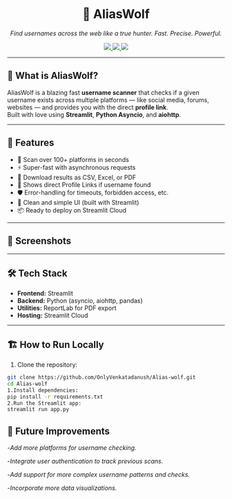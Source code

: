 <h1 align="center">🐺 AliasWolf</h1>
<p align="center">
    <i>Find usernames across the web like a true hunter. Fast. Precise. Powerful.</i>
</p>

<p align="center">
  <a href="https://aliaswolf.streamlit.app/">
    <img src="https://img.shields.io/badge/Streamlit-Deployed-success?style=for-the-badge&logo=streamlit&logoColor=white&color=FF4B4B">
  </a>
  <a href="https://github.com/OnlyVenkatadanush/Alias-wolf/stargazers">
    <img src="https://img.shields.io/github/stars/OnlyVenkatadanush/Alias-wolf?style=for-the-badge">
  </a>
  <a href="https://github.com/OnlyVenkatadanush/Alias-wolf/fork">
    <img src="https://img.shields.io/github/forks/OnlyVenkatadanush/Alias-wolf?style=for-the-badge">
  </a>
</p>

---

## 🚀 What is AliasWolf?

AliasWolf is a blazing fast **username scanner** that checks if a given username exists across multiple platforms — like social media, forums, websites — and provides you with the direct **profile link**.  
Built with love using **Streamlit**, **Python Asyncio**, and **aiohttp**.

---

## 🧩 Features

- 🔎 Scan over 100+ platforms in seconds
- ⚡ Super-fast with asynchronous requests
- 📄 Download results as CSV, Excel, or PDF
- 🎯 Shows direct Profile Links if username found
- 🛡️ Error-handling for timeouts, forbidden access, etc.
- 🧹 Clean and simple UI (built with Streamlit)
- 📦 Ready to deploy on Streamlit Cloud

---

## 📸 Screenshots



---

## 🛠️ Tech Stack

- **Frontend:** Streamlit
- **Backend:** Python (asyncio, aiohttp, pandas)
- **Utilities:** ReportLab for PDF export
- **Hosting:** Streamlit Cloud

---

## 🏗️ How to Run Locally

1. Clone the repository:

```bash
git clone https://github.com/OnlyVenkatadanush/Alias-wolf.git
cd Alias-wolf
1.Install dependencies:
pip install -r requirements.txt
2.Run the Streamlit app:
streamlit run app.py
```
## 🎯 Future Improvements
-*Add more platforms for username checking.*

-*Integrate user authentication to track previous scans.*

-*Add support for more complex username patterns and checks.*

-*Incorporate more data visualizations.*
